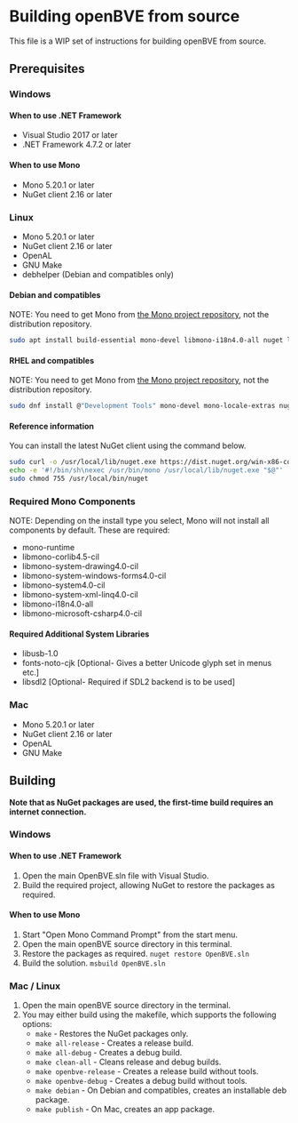 # Building openBVE from source

This file is a WIP set of instructions for building openBVE from source.

## Prerequisites

### Windows

#### When to use .NET Framework

- Visual Studio 2017 or later
- .NET Framework 4.7.2 or later

#### When to use Mono

- Mono 5.20.1 or later
- NuGet client 2.16 or later

### Linux

- Mono 5.20.1 or later
- NuGet client 2.16 or later
- OpenAL
- GNU Make
- debhelper (Debian and compatibles only)

#### Debian and compatibles

NOTE: You need to get Mono from [the Mono project repository](https://www.mono-project.com/download/stable/#download-lin), not the distribution repository.

```bash
sudo apt install build-essential mono-devel libmono-i18n4.0-all nuget libopenal1 debhelper
```

#### RHEL and compatibles

NOTE: You need to get Mono from [the Mono project repository](https://www.mono-project.com/download/stable/#download-lin), not the distribution repository.

```bash
sudo dnf install @"Development Tools" mono-devel mono-locale-extras nuget openal-soft
```

#### Reference information

You can install the latest NuGet client using the command below.

```bash
sudo curl -o /usr/local/lib/nuget.exe https://dist.nuget.org/win-x86-commandline/latest/nuget.exe
echo -e '#!/bin/sh\nexec /usr/bin/mono /usr/local/lib/nuget.exe "$@"' | sudo tee /usr/local/bin/nuget
sudo chmod 755 /usr/local/bin/nuget
```

### Required Mono Components

NOTE: Depending on the install type you select, Mono will not install all components by default. These are required:

- mono-runtime
- libmono-corlib4.5-cil
- libmono-system-drawing4.0-cil
- libmono-system-windows-forms4.0-cil
- libmono-system4.0-cil
- libmono-system-xml-linq4.0-cil
- libmono-i18n4.0-all
- libmono-microsoft-csharp4.0-cil

#### Required Additional System Libraries

- libusb-1.0
- fonts-noto-cjk [Optional- Gives a better Unicode glyph set in menus etc.]
- libsdl2 [Optional- Required if SDL2 backend is to be used]


### Mac

- Mono 5.20.1 or later
- NuGet client 2.16 or later
- OpenAL
- GNU Make

## Building

**Note that as NuGet packages are used, the first-time build requires an internet connection.**

### Windows

#### When to use .NET Framework

1. Open the main OpenBVE.sln file with Visual Studio.
2. Build the required project, allowing NuGet to restore the packages as required.

#### When to use Mono

1. Start "Open Mono Command Prompt" from the start menu.
2. Open the main openBVE source directory in this terminal.
3. Restore the packages as required. `nuget restore OpenBVE.sln`
4. Build the solution. `msbuild OpenBVE.sln`

### Mac / Linux

1. Open the main openBVE source directory in the terminal.
2. You may either build using the makefile, which supports the following options:
   - `make` - Restores the NuGet packages only.
   - `make all-release` - Creates a release build.
   - `make all-debug` - Creates a debug build.
   - `make clean-all` - Cleans release and debug builds.
   - `make openbve-release` - Creates a release build without tools.
   - `make openbve-debug` - Creates a debug build without tools.
   - `make debian` - On Debian and compatibles, creates an installable deb package.
   - `make publish` - On Mac, creates an app package.

